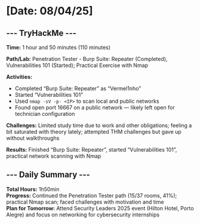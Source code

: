 # [Date: 08/04/25]

## --- TryHackMe ---

**Time:** 1 hour and 50 minutes (110 minutes)

**Path/Lab:** Penetration Tester - Burp Suite: Repeater (Completed), Vulnerabilities 101 (Started); Practical Exercise with Nmap

**Activities:**
- Completed “Burp Suite: Repeater” as “Vermel1nho”
- Started “Vulnerabilities 101”
- Used `nmap -sV -p- <IP>` to scan local and public networks
- Found open port 16667 on a public network — likely left open for technician configuration

**Challenges:** Limited study time due to work and other obligations; feeling a bit saturated with theory lately; attempted THM challenges but gave up without walkthroughs

**Results:** Finished “Burp Suite: Repeater”, started “Vulnerabilities 101”, practical network scanning with Nmap

## --- Daily Summary ---

**Total Hours:** 1h50min  
**Progress:** Continued the Penetration Tester path (15/37 rooms, 41%); practical Nmap scan; faced challenges with motivation and time  
**Plan for Tomorrow:** Attend Security Leaders 2025 event (Hilton Hotel, Porto Alegre) and focus on networking for cybersecurity internships
